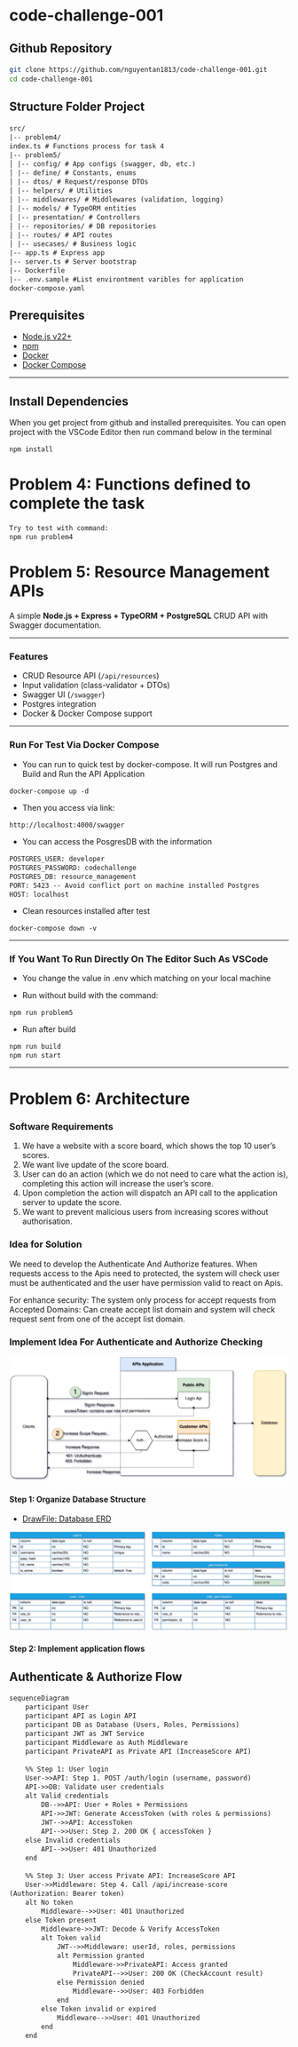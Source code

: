 # code-challenge-001

## Github Repository

```bash
git clone https://github.com/nguyentan1813/code-challenge-001.git
cd code-challenge-001
```

## Structure Folder Project

```
src/
|-- problem4/
index.ts # Functions process for task 4
|-- problem5/
│ |-- config/ # App configs (swagger, db, etc.)
│ |-- define/ # Constants, enums
│ |-- dtos/ # Request/response DTOs
│ |-- helpers/ # Utilities
│ |-- middlewares/ # Middlewares (validation, logging)
│ |-- models/ # TypeORM entities
│ |-- presentation/ # Controllers
│ |-- repositories/ # DB repositories
│ |-- routes/ # API routes
│ |-- usecases/ # Business logic
|-- app.ts # Express app
|-- server.ts # Server bootstrap
|-- Dockerfile
|-- .env.sample #List environtment varibles for application
docker-compose.yaml
```

## Prerequisites

- [Node.js v22+](https://nodejs.org/)
- [npm](https://www.npmjs.com/)
- [Docker](https://docs.docker.com/get-docker/)
- [Docker Compose](https://docs.docker.com/compose/)

---

## Install Dependencies

When you get project from github and installed prerequisites. You can open project with the VSCode Editor then run command below in the terminal

```
npm install
```

# Problem 4: Functions defined to complete the task

```
Try to test with command:
npm run problem4
```

# Problem 5: Resource Management APIs

A simple **Node.js + Express + TypeORM + PostgreSQL** CRUD API with Swagger documentation.

---

### Features

- CRUD Resource API (`/api/resources`)
- Input validation (class-validator + DTOs)
- Swagger UI (`/swagger`)
- Postgres integration
- Docker & Docker Compose support

---

### Run For Test Via Docker Compose

- You can run to quick test by docker-compose. It will run Postgres and Build and Run the API Application

```
docker-compose up -d
```

- Then you access via link:

```
http://localhost:4000/swagger
```

- You can access the PosgresDB with the information

```
POSTGRES_USER: developer
POSTGRES_PASSWORD: codechallenge
POSTGRES_DB: resource_management
PORT: 5423 -- Avoid conflict port on machine installed Postgres
HOST: localhost
```

- Clean resources installed after test

```
docker-compose down -v
```

---

### If You Want To Run Directly On The Editor Such As VSCode

- You change the value in .env which matching on your local machine

- Run without build with the command:

```
npm run problem5
```

- Run after build

```
npm run build
npm run start
```

---

# Problem 6: Architecture

### Software Requirements

1. We have a website with a score board, which shows the top 10 user’s scores.
2. We want live update of the score board.
3. User can do an action (which we do not need to care what the action is), completing this action will increase the user’s score.
4. Upon completion the action will dispatch an API call to the application server to update the score.
5. We want to prevent malicious users from increasing scores without authorisation.

### Idea for Solution

We need to develop the Authenticate And Authorize features.
When requests access to the Apis need to protected, the system will check user must be authenticated and the user have permission valid to react on Apis.

For enhance security:
The system only process for accept requests from Accepted Domains: Can create accept list domain and system will check request sent from one of the accept list domain.

### Implement Idea For Authenticate and Authorize Checking

![Overview](src/problem6/overview-flow.svg)

#### Step 1: Organize Database Structure

- [DrawFile: Database ERD](src/problem6/Problem6.drawio)

![DB Auth Feature](src/problem6/database-auth-feature.svg)

#### Step 2: Implement application flows

## Authenticate & Authorize Flow

```mermaid
sequenceDiagram
    participant User
    participant API as Login API
    participant DB as Database (Users, Roles, Permissions)
    participant JWT as JWT Service
    participant Middleware as Auth Middleware
    participant PrivateAPI as Private API (IncreaseScore API)

    %% Step 1: User login
    User->>API: Step 1. POST /auth/login (username, password)
    API->>DB: Validate user credentials
    alt Valid credentials
        DB-->>API: User + Roles + Permissions
        API->>JWT: Generate AccessToken (with roles & permissions)
        JWT-->>API: AccessToken
        API-->>User: Step 2. 200 OK { accessToken }
    else Invalid credentials
        API-->>User: 401 Unauthorized
    end

    %% Step 3: User access Private API: IncreaseScore API
    User->>Middleware: Step 4. Call /api/increase-score (Authorization: Bearer token)
    alt No token
        Middleware-->>User: 401 Unauthorized
    else Token present
        Middleware->>JWT: Decode & Verify AccessToken
        alt Token valid
            JWT-->>Middleware: userId, roles, permissions
            alt Permission granted
                Middleware->>PrivateAPI: Access granted
                PrivateAPI-->>User: 200 OK (CheckAccount result)
            else Permission denied
                Middleware-->>User: 403 Forbidden
            end
        else Token invalid or expired
            Middleware-->>User: 401 Unauthorized
        end
    end
```
